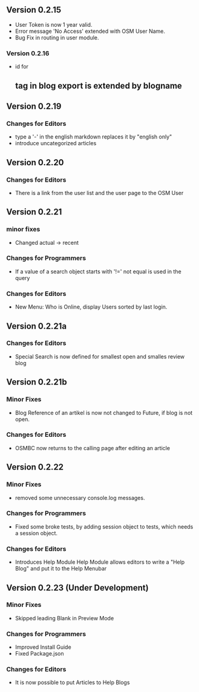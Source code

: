 ## Version 0.2.15
* User Token is now 1 year valid.
* Error message 'No Access' extended with OSM User Name.
* Bug Fix in routing in user module.

### Version 0.2.16
* id for <h2> tag in blog export is extended by blogname
## Version 0.2.19
### Changes for Editors
* type a '-' in the english markdown replaces it by "english only"
* introduce uncategorized articles

## Version 0.2.20
### Changes for Editors
* There is a link from the user list and the user page to the OSM User
## Version 0.2.21
### minor fixes
* Changed actual -> recent
### Changes for Programmers
* If a value of a search object starts with '!=' not equal is used in the query 
### Changes for Editors
* New Menu: Who is Online, display Users sorted by last login.

## Version 0.2.21a
### Changes for Editors
* Special Search is now defined for smallest open and smalles review blog
## Version 0.2.21b
### Minor Fixes
* Blog Reference of an artikel is now not changed to Future, if blog is not open.
### Changes for Editors
* OSMBC now returns to the calling page after editing an article
## Version 0.2.22
### Minor Fixes
* removed some unnecessary console.log messages.
### Changes for Programmers
* Fixed some broke tests, by adding session object to tests, which needs a session object.
### Changes for Editors
* Introduces Help Module 
  Help Module allows editors to write a "Help Blog" and put it to the Help Menubar
## Version 0.2.23 (Under Development)
### Minor Fixes
* Skipped leading Blank in Preview Mode
### Changes for Programmers
* Improved Install Guide
* Fixed Package.json
### Changes for Editors
* It is now possible to put Articles to Help Blogs
